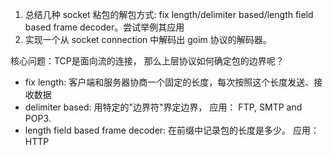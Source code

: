 1. 总结几种 socket 粘包的解包方式: fix length/delimiter based/length field based frame decoder。尝试举例其应用
2. 实现一个从 socket connection 中解码出 goim 协议的解码器。

核心问题：TCP是面向流的连接， 那么上层协议如何确定包的边界呢？
- fix length: 客户端和服务器协商一个固定的长度，每次按照这个长度发送、接收数据
- delimiter based: 用特定的"边界符"界定边界， 应用： FTP, SMTP and POP3.
- length field based frame decoder:  在前缀中记录包的长度是多少。 应用： HTTP
